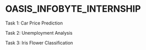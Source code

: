 # OASIS_INFOBYTE_INTERNSHIP

Task 1: Car Price Prediction

Task 2: Unemployment Analysis

Task 3: Iris Flower Classification
